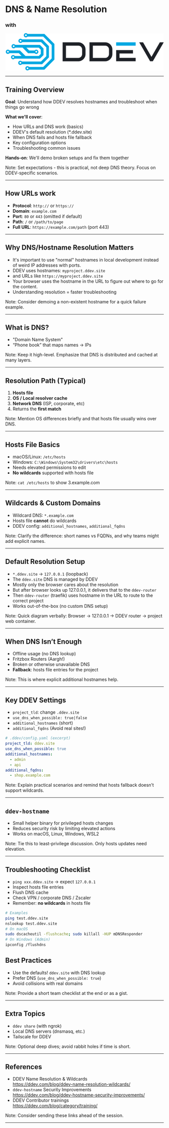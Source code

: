 # **DNS & Name Resolution**  
### with

<img src="images/ddev-logo.svg" alt="DDEV Logo" class="ddev-logo">


---

## Training Overview

**Goal**: Understand how DDEV resolves hostnames and troubleshoot when things go wrong

**What we'll cover**:
- How URLs and DNS work (basics)
- DDEV's default resolution (*.ddev.site) 
- When DNS fails and hosts file fallback
- Key configuration options
- Troubleshooting common issues

**Hands-on**: We'll demo broken setups and fix them together

Note:
Set expectations - this is practical, not deep DNS theory. Focus on DDEV-specific scenarios.

---

## How URLs work
- **Protocol**: `http://` or `https://`
- **Domain**: `example.com`
- **Port**: `80` or `443` (omitted if default)
- **Path**: `/` or `/path/to/page`
- **Full URL**: `https://example.com/path` (port 443)


---

## Why DNS/Hostname Resolution Matters
- It's important to use "normal" hostnames in local development instead of weird IP addresses with ports.
- DDEV uses hostnames: `myproject.ddev.site` 
- and URLs like `https://myproject.ddev.site`
- Your browser uses the hostname in the URL to figure out where to go for the content.
- Understanding resolution = faster troubleshooting

Note:
Consider demoing a non-existent hostname for a quick failure example.

---

## What is DNS?
- "Domain Name System"
- “Phone book” that maps names → IPs

Note:
Keep it high-level. Emphasize that DNS is distributed and cached at many layers.

---

## Resolution Path (Typical)
1. **Hosts file**
2. **OS / Local resolver cache**
3. **Network DNS** (ISP, corporate, etc)
4. Returns the **first match**

Note:
Mention OS differences briefly and that hosts file usually wins over DNS.

---

## Hosts File Basics
- macOS/Linux: `/etc/hosts`
- Windows: `C:\Windows\System32\drivers\etc\hosts`
- Needs elevated permissions to edit
- **No wildcards** supported with hosts file

Note:
`cat /etc/hosts` to show 3.example.com

---

## Wildcards & Custom Domains
- Wildcard DNS: `*.example.com`
- Hosts file **cannot** do wildcards
- DDEV config: `additional_hostnames`, `additional_fqdns`

Note:
Clarify the difference: short names vs FQDNs, and why teams might add explicit names.

---

## Default Resolution Setup
- `*.ddev.site` → `127.0.0.1` (loopback)
- The `ddev.site` DNS is managed by DDEV
- Mostly only the browser cares about the resolution
- But after browser looks up 127.0.0.1, it delivers that to the `ddev-router`
- Then `ddev-router` (traefik) uses hostname in the URL to route to the correct project
- Works out-of-the-box (no custom DNS setup)

Note:
Quick diagram verbally: Browser → 127.0.0.1 → DDEV router → project web container.

---

## When DNS Isn’t Enough
- Offline usage (no DNS lookup)
- Fritzbox Routers (Aargh!)
- Broken or otherwise unavailable DNS
- **Fallback**: hosts file entries for the project

Note:
This is where explicit additional hostnames help.

---

## Key DDEV Settings
- `project_tld`: change `.ddev.site`
- `use_dns_when_possible: true|false`
- `additional_hostnames` (short)
- `additional_fqdns` (Avoid real sites!)

```yaml
# .ddev/config.yaml (excerpt)
project_tld: ddev.site
use_dns_when_possible: true
additional_hostnames:
  - admin
  - api
additional_fqdns:
  - shop.example.com
```
Note:
Explain practical scenarios and remind that hosts fallback doesn’t support wildcards.

---

## `ddev-hostname`
- Small helper binary for privileged hosts changes
- Reduces security risk by limiting elevated actions
- Works on macOS, Linux, Windows, WSL2

Note:
Tie this to least-privilege discussion. Only hosts updates need elevation.

---

## Troubleshooting Checklist
- `ping xxx.ddev.site` → expect `127.0.0.1`
- Inspect hosts file entries
- Flush DNS cache
- Check VPN / corporate DNS / Zscaler
- Remember: **no wildcards** in hosts file

```bash
# Examples
ping test.ddev.site
nslookup test.ddev.site
# On macOS
sudo dscacheutil -flushcache; sudo killall -HUP mDNSResponder
# On Windows (Admin)
ipconfig /flushdns
```


## Best Practices
- Use the defaults! `ddev.site` with DNS lookup
- Prefer DNS (`use_dns_when_possible: true`)
- Avoid collisions with real domains

Note:
Provide a short team checklist at the end or as a gist.

---

## Extra Topics
- `ddev share` (with ngrok)
- Local DNS servers (dnsmasq, etc.)
- Tailscale for DDEV

Note:
Optional deep dives; avoid rabbit holes if time is short.

---

## References
- DDEV Name Resolution & Wildcards  
  https://ddev.com/blog/ddev-name-resolution-wildcards/
- `ddev-hostname` Security Improvements  
  https://ddev.com/blog/ddev-hostname-security-improvements/
- DDEV Contributor trainings  
  https://ddev.com/blog/category/training/

Note:
Consider sending these links ahead of the session.

---

